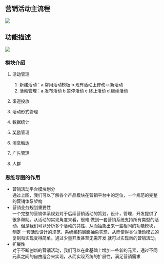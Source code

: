## 营销活动主流程
![](image/营销活动主流程.png)



## 功能描述
![](image/营销活动平台.png)


### 模块介绍
1. 活动管理
    1. 新建活动：a.常用活动模板 b.现有活动上修改 c.新活动
    2. 活动管理：a.发布活动 b.暂停活动 c.终止活动 d.继续活动

2. 渠道投放
3. 活动形式管理
4. 数据统计
5. 奖励管理
6. 消息触达
7. 广告管理
8. 人群



### 思维导图的作用
- 营销活动平台模块划分<br>
通过上图，我们可以了解各个产品模块在营销平台中的定位，一个规范的完整的营销体系架构<br>
- 营销业务规划重要性<br>
一个完整的营销体系规划对于后续营销活动的策划，设计，管理，开发提供了很多帮助。从活动的实现角度来看，很难
做到一套营销系统支持所有类型的活动，但是我们可以分析多个活动的共性，从而抽象出来一些相同的功能模块，制定
一套活动设计的规范，系统编码层面抽象实现，从而使得类似活动模式的复制和实现变得简单。通过少量开发甚至无需开发
就可以实现新的营销活动。
- 扩展性<br>
对于不断创新的营销活动，我们可以在此基础上增加一些新的元素，通过不同元素之间的自由组合来实现，从而实现系统的扩展性，满足营销需求

